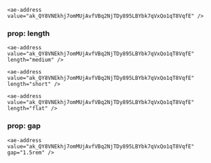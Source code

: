 ```vue
<ae-address value="ak_QY8VNEkhj7omMUjAvfVBq2NjTDy895LBYbk7qVxQo1qT8VqfE" />
``` 

### prop: length
```vue
<ae-address value="ak_QY8VNEkhj7omMUjAvfVBq2NjTDy895LBYbk7qVxQo1qT8VqfE" length="medium" />
``` 

```vue
<ae-address value="ak_QY8VNEkhj7omMUjAvfVBq2NjTDy895LBYbk7qVxQo1qT8VqfE" length="short" />
``` 

```vue
<ae-address value="ak_QY8VNEkhj7omMUjAvfVBq2NjTDy895LBYbk7qVxQo1qT8VqfE" length="flat" />
``` 

### prop: gap
```vue
<ae-address value="ak_QY8VNEkhj7omMUjAvfVBq2NjTDy895LBYbk7qVxQo1qT8VqfE" gap="1.5rem" />
``` 

